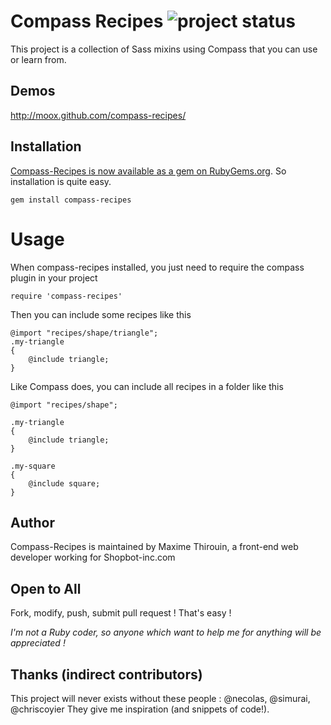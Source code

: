 # Compass Recipes ![project status](http://stillmaintained.com/MoOx/compass-recipes.png) #

This project is a collection of Sass mixins using Compass that you can use or learn from.

## Demos

http://moox.github.com/compass-recipes/

## Installation

[Compass-Recipes is now available as a gem on RubyGems.org](https://rubygems.org/gems/compass-recipes). So installation is quite easy.

    gem install compass-recipes

# Usage

When compass-recipes installed, you just need to require the compass plugin in your project

    require 'compass-recipes'

Then you can include some recipes like this

    @import "recipes/shape/triangle";
    .my-triangle
    {
        @include triangle;
    }

Like Compass does, you can include all recipes in a folder like this

    @import "recipes/shape";

    .my-triangle
    {
        @include triangle;
    }

    .my-square
    {
        @include square;
    }

## Author
 
Compass-Recipes is maintained by Maxime Thirouin, a front-end web developer working for Shopbot-inc.com

## Open to All
Fork, modify, push, submit pull request ! That's easy !

*I'm not a Ruby coder, so anyone which want to help me for anything will be appreciated !*

## Thanks (indirect contributors)

This project will never exists without these people : @necolas, @simurai, @chriscoyier
They give me inspiration (and snippets of code!).
